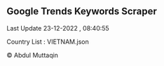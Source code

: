 

## Google Trends Keywords Scraper 
 
Last Update 23-12-2022 , 08:40:55

Country List :
VIETNAM.json



© Abdul Muttaqin 
